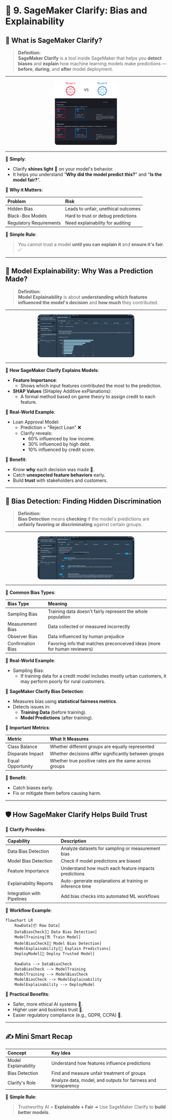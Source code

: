 # 🔎 9. SageMaker Clarify: Bias and Explainability

## 🧠 What is SageMaker Clarify?

> **Definition**:  
> **SageMaker Clarify** is a tool inside SageMaker that helps you **detect biases** and **explain** how machine learning models make predictions —  
> **before**, **during**, and **after** model deployment.

---

<div style="text-align: center;">
  <img src="images/sagemaker-clarify.png" style="width: 40%; border-radius: 20px;" alt="SageMaker Clarify">
</div>

---

📌 **Simply**:

- Clarify **shines light** 🔦 on your model's behavior.
- It helps you understand "**Why did the model predict this?**" and "**Is the model fair?**".

📌 **Why it Matters**:

| Problem                 | Risk                                |
| :---------------------- | :---------------------------------- |
| Hidden Bias             | Leads to unfair, unethical outcomes |
| Black-Box Models        | Hard to trust or debug predictions  |
| Regulatory Requirements | Need explainability for auditing    |

📌 **Simple Rule**:

> You cannot trust a model **until you can explain it** and **ensure it's fair**. ✅

---

## 📜 Model Explainability: Why Was a Prediction Made?

> **Definition**:  
> **Model Explainability** is about **understanding which features influenced the model's decision** and **how much** they contributed.

---

<div style="text-align: center;">
  <img src="images/clarify-model-explainability.png" style="width: 60%; border-radius: 10px;" alt="SageMaker Clarify Model Explainability">
</div>

---

📌 **How SageMaker Clarify Explains Models**:

- **Feature Importance**:
  - Shows which input features contributed the most to the prediction.
- **SHAP Values** (SHapley Additive exPlanations):
  - A formal method based on game theory to assign credit to each feature.

📌 **Real-World Example**:

- Loan Approval Model:
  - Prediction = "Reject Loan" ❌
  - Clarify reveals:
    - 60% influenced by low income.
    - 30% influenced by high debt.
    - 10% influenced by credit score.

📌 **Benefit**:

- Know **why** each decision was made 🧠.
- Catch **unexpected feature behaviors** early.
- Build **trust** with stakeholders and customers.

---

## 🚨 Bias Detection: Finding Hidden Discrimination

> **Definition**:  
> **Bias Detection** means **checking** if the model's predictions are **unfairly favoring or discriminating** against certain groups.

---

<div style="text-align: center;">
  <img src="images/bias-detection.png" style="width: 60%; border-radius: 10px;" alt="SageMaker Clarify Bias Detection">
</div>

---

📌 **Common Bias Types**:

| Bias Type         | Meaning                                                                  |
| :---------------- | :----------------------------------------------------------------------- |
| Sampling Bias     | Training data doesn't fairly represent the whole population              |
| Measurement Bias  | Data collected or measured incorrectly                                   |
| Observer Bias     | Data influenced by human prejudice                                       |
| Confirmation Bias | Favoring info that matches preconceived ideas (more for human reviewers) |

📌 **Real-World Example**:

- Sampling Bias:
  - If training data for a credit model includes mostly urban customers,
    it may perform poorly for rural customers.

📌 **SageMaker Clarify Bias Detection**:

- Measures bias using **statistical fairness metrics**.
- Detects issues in:
  - **Training Data** (before training).
  - **Model Predictions** (after training).

📌 **Important Metrics**:

| Metric            | What It Measures                                       |
| :---------------- | :----------------------------------------------------- |
| Class Balance     | Whether different groups are equally represented       |
| Disparate Impact  | Whether decisions differ significantly between groups  |
| Equal Opportunity | Whether true positive rates are the same across groups |

📌 **Benefit**:

- Catch biases early.
- Fix or mitigate them before causing harm.

---

## 🛡️ How SageMaker Clarify Helps Build Trust

📌 **Clarify Provides**:

| Capability                 | Description                                              |
| :------------------------- | :------------------------------------------------------- |
| Data Bias Detection        | Analyze datasets for sampling or measurement bias        |
| Model Bias Detection       | Check if model predictions are biased                    |
| Feature Importance         | Understand how much each feature impacts predictions     |
| Explainability Reports     | Auto-generate explanations at training or inference time |
| Integration with Pipelines | Add bias checks into automated ML workflows              |

📌 **Workflow Example**:

```mermaid
flowchart LR
    RawData[📦 Raw Data]
    DataBiasCheck[🚨 Data Bias Detection]
    ModelTraining[🏗️ Train Model]
    ModelBiasCheck[🚨 Model Bias Detection]
    ModelExplainability[🔎 Explain Predictions]
    DeployModel[🚀 Deploy Trusted Model]

    RawData --> DataBiasCheck
    DataBiasCheck --> ModelTraining
    ModelTraining --> ModelBiasCheck
    ModelBiasCheck --> ModelExplainability
    ModelExplainability --> DeployModel
```

📌 **Practical Benefits**:

- Safer, more ethical AI systems 🤖.
- Higher user and business trust 🤝.
- Easier regulatory compliance (e.g., GDPR, CCPA) 📜.

---

## ✍️ Mini Smart Recap

| Concept              | Key Idea                                                       |
| :------------------- | :------------------------------------------------------------- |
| Model Explainability | Understand how features influence predictions                  |
| Bias Detection       | Find and measure unfair treatment of groups                    |
| Clarify's Role       | Analyze data, model, and outputs for fairness and transparency |

📌 **Simple Rule**:

> Trustworthy AI = **Explainable + Fair** ➔ Use SageMaker Clarify to **build better models**.
